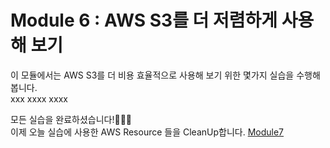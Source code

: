 # Module 6 : AWS S3를 더 저렴하게 사용해 보기

이 모듈에서는 AWS S3를 더 비용 효율적으로 사용해 보기 위한 몇가지 실습을 수행해 봅니다.<br>
xxx xxxx xxxx












모든 실습을 완료하셨습니다!👏👏👏<br>
이제 오늘 실습에 사용한 AWS Resource 들을 CleanUp합니다. [Module7](../detail/module7.md)

